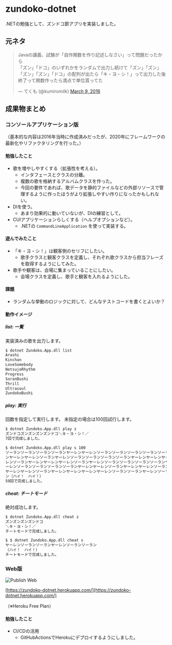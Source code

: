 # zundoko-dotnet

.NETの勉強として、ズンドコ節アプリを実装しました。

## 元ネタ

<blockquote class="twitter-tweet"><p lang="ja" dir="ltr">Javaの講義、試験が「自作関数を作り記述しなさい」って問題だったから<br>「ズン」「ドコ」のいずれかをランダムで出力し続けて「ズン」「ズン」「ズン」「ズン」「ドコ」の配列が出たら「キ・ヨ・シ！」って出力した後終了って関数作ったら満点で単位貰ってた</p>&mdash; てくも (@kumiromilk) <a href="https://twitter.com/kumiromilk/status/707437861881180160?ref_src=twsrc%5Etfw">March 9, 2016</a></blockquote>

## 成果物まとめ

### コンソールアプリケーション版

（基本的な内容は2016年当時に作成済みだったが、2020年にフレームワークの最新化やリファクタリングを行った。）

#### 勉強したこと

- 歌を増やしやすくする（拡張性を考える）。
    - インタフェースとクラスの分離。
    - 複数の歌を格納するアルバムクラスを作った。
    - 今回の要件であれば、歌データを静的ファイルなどの外部リソースで管理するように作ったほうがより拡張しやすい作りになったかもしれない。
- DIを使う。
    - あまり効果的に動いていないが、DIの練習として。
- CUIアプリケーションらしくする（ヘルプオプションなど）。
    - .NETの `CommandLineApplication` を使って実装する。

#### 遊んでみたこと

- 「キ・ヨ・シ！」は観客側のセリフにしたい。
    - 歌手クラスと観客クラスを定義し、それぞれ歌クラスから担当フレーズを取得するようにしてみた。
- 歌手や観客は、会場に集まっていることにしたい。
    - 会場クラスを定義し、歌手と観客を入れるようにした。

#### 課題

- ランダムな挙動のロジックに対して、どんなテストコードを書くとよいか？

#### 動作イメージ

##### list: 一覧

実装済みの歌を出力します。

```bash
$ dotnet Zundoko.App.dll list
Arashi
Kinchan
LoveSomebody
NetsujoRhythm
Progress
SoranBushi
Thrill
Ultrasoul
ZundokoBushi
```

##### play: 実行

回数を指定して実行します。
未指定の場合は100回試行します。

```bash
$ dotnet Zundoko.App.dll play z
ズンドコズンズンズンズンドコ＼キ・ヨ・シ！／
7回で完成しました。

$ dotnet Zundoko.App.dll play s 100
ソーランソーランソーランソーランヤーレンヤーレンソーランソーランソーランソーランソーランヤーレ
ンヤーレンヤーレンソーランヤーレンソーランソーランソーランソーランヤーレンヤーレンヤーレンヤー
レンソーランヤーレンヤーレンヤーレンソーランヤーレンソーランソーランソーランソーランヤーレンヤ
ーレンソーランソーランソーランソーランヤーレンヤーレンソーランヤーレンヤーレンソーランソーラン
ヤーレンヤーレンソーランヤーレンヤーレンヤーレンヤーレンソーランソーランヤーレンソーランソーラ
ン（ハイ！　ハイ！）
59回で完成しました。
```

##### cheat: チートモード

絶対成功します。

```bash
$ dotnet Zundoko.App.dll cheat z
ズンズンズンズンドコ
＼キ・ヨ・シ！／
チートモードで完成しました。

$ $ dotnet Zundoko.App.dll cheat s
ヤーレンソーランソーランヤーレンソーランソーラン
（ハイ！　ハイ！）
チートモードで完成しました。
```

### Web版

![Publish Web](https://github.com/ushibutatory/zundoko-dotnet/workflows/Publish%20Web/badge.svg)

[https://zundoko-dotnet.herokuapp.com/](https://zundoko-dotnet.herokuapp.com/)

（※Heroku Free Plan）

#### 勉強したこと

- CI/CDの活用
    - GitHubActionsでHerokuにデプロイするようにしました。
